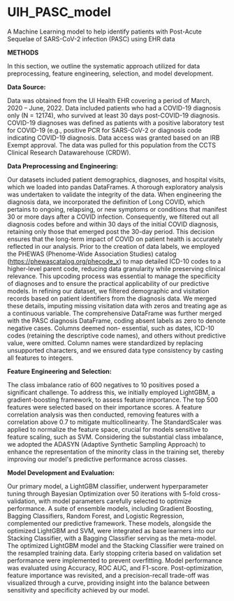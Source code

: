 # UIH_PASC_model
A Machine Learning model to help identify patients with Post-Acute Sequelae of SARS-CoV-2 infection (PASC) using EHR data


**METHODS**


In this section, we outline the systematic approach utilized for data preprocessing, feature engineering,
selection, and model development.

**Data Source:**

Data was obtained from the UI Health EHR covering a period of March, 2020 – June, 2022. Data included
patients who had a COVID-19 diagnosis only (N = 12174), who survived at least 30 days post-COVID-19
diagnosis. COVID-19 diagnoses was defined as patients with a positive laboratory test for COVID-19 (e.g.,
positive PCR for SARS-CoV-2 or diagnosis code indicating COVID-19 diagnosis. Data access was granted
based on an IRB Exempt approval. The data was pulled for this population from the CCTS Clinical
Research Datawarehouse (CRDW).

**Data Preprocessing and Engineering:**

Our datasets included patient demographics, diagnoses, and hospital visits, which we loaded into
pandas DataFrames. A thorough exploratory analysis was undertaken to validate the integrity of the
data. When engineering the diagnosis data, we incorporated the definition of Long COVID, which pertains to
ongoing, relapsing, or new symptoms or conditions that manifest 30 or more days after a COVID
infection. Consequently, we filtered out all diagnosis codes before and within 30 days of the initial
COVID diagnosis, retaining only those that emerged post the 30-day period. This decision ensures that
the long-term impact of COVID on patient health is accurately reflected in our analysis.
Prior to the creation of data labels, we employed the PHEWAS (Phenome-Wide Association Studies)
catalog (https://phewascatalog.org/phecode_x) to map detailed ICD-10 codes to a higher-level parent
code, reducing data granularity while preserving clinical relevance. This upcoding process was essential
to manage the specificity of diagnoses and to ensure the practical applicability of our predictive models.
In refining our dataset, we filtered demographic and visitation records based on patient identifiers from
the diagnosis data. We merged these details, imputing missing visitation data with zeros and treating
age as a continuous variable. The comprehensive DataFrame was further merged with the PASC
diagnosis DataFrame, coding absent labels as zero to denote negative cases. Columns deemed non-
essential, such as dates, ICD-10 codes (retaining the descriptive code names), and others without
predictive value, were omitted. Column names were standardized by replacing unsupported characters,
and we ensured data type consistency by casting all features to integers.

**Feature Engineering and Selection:**

The class imbalance ratio of 600 negatives to 10 positives posed a significant challenge. To address this,
we initially employed LightGBM, a gradient-boosting framework, to assess feature importance. The top
500 features were selected based on their importance scores. A feature correlation analysis was then
conducted, removing features with a correlation above 0.7 to mitigate multicollinearity. The
StandardScaler was applied to normalize the feature space, crucial for models sensitive to feature
scaling, such as SVM. Considering the substantial class imbalance, we adopted the ADASYN (Adaptive Synthetic Sampling
Approach) to enhance the representation of the minority class in the training set, thereby improving our
model&#39;s predictive performance across classes.

**Model Development and Evaluation:**

Our primary model, a LightGBM classifier, underwent hyperparameter tuning through Bayesian
Optimization over 50 iterations with 5-fold cross-validation, with model parameters carefully selected to
optimize performance. A suite of ensemble models, including Gradient Boosting, Bagging Classifiers,
Random Forest, and Logistic Regression, complemented our predictive framework. These models,
alongside the optimized LightGBM and SVM, were integrated as base learners into our Stacking
Classifier, with a Bagging Classifier serving as the meta-model.
The optimized LightGBM model and the Stacking Classifier were trained on the resampled training data.
Early stopping criteria based on validation set performance were implemented to prevent overfitting.
Model performance was evaluated using Accuracy, ROC AUC, and F1-score. Post-optimization, feature
importance was revisited, and a precision-recall trade-off was visualized through a curve, providing
insight into the balance between sensitivity and specificity achieved by our model.
